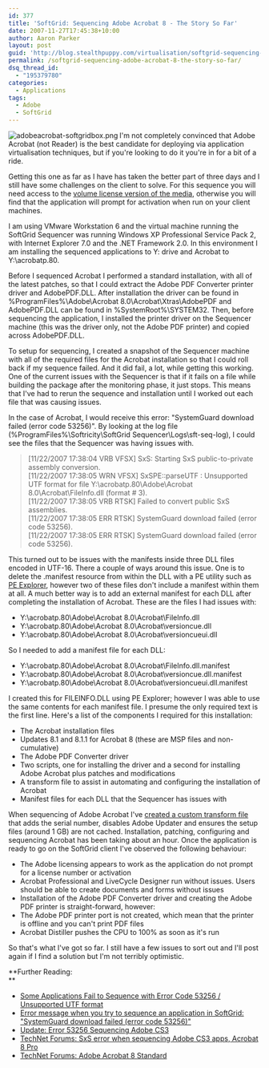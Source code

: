 ```yaml
---
id: 377
title: 'SoftGrid: Sequencing Adobe Acrobat 8 - The Story So Far'
date: 2007-11-27T17:45:38+10:00
author: Aaron Parker
layout: post
guid: 'http://blog.stealthpuppy.com/virtualisation/softgrid-sequencing-adobe-acrobat-8-%e2%80%93-the-story-so-far'
permalink: /softgrid-sequencing-adobe-acrobat-8-the-story-so-far/
dsq_thread_id:
  - "195379780"
categories:
  - Applications
tags:
  - Adobe
  - SoftGrid
---
```

<img src="https://stealthpuppy.com/media/2008/02/adobeacrobat-softgridbox.png" alt="adobeacrobat-softgridbox.png" align="left" />I'm not completely convinced that Adobe Acrobat (not Reader) is the best candidate for deploying via application virtualisation techniques, but if you're looking to do it you're in for a bit of a ride.

Getting this one as far as I have has taken the better part of three days and I still have some challenges on the client to solve. For this sequence you will need access to the [volume license version of the media](http://www.adobe.com/aboutadobe/openoptions/), otherwise you will find that the application will prompt for activation when run on your client machines.

I am using VMware Workstation 6 and the virtual machine running the SoftGrid Sequencer was running Windows XP Professional Service Pack 2, with Internet Explorer 7.0 and the .NET Framework 2.0. In this environment I am installing the sequenced applications to Y: drive and Acrobat to Y:\acrobatp.80.

Before I sequenced Acrobat I performed a standard installation, with all of the latest patches, so that I could extract the Adobe PDF Converter printer driver and AdobePDF.DLL. After installation the driver can be found in %ProgramFiles%\Adobe\Acrobat 8.0\Acrobat\Xtras\AdobePDF and AdobePDF.DLL can be found in %SystemRoot%\SYSTEM32. Then, before sequencing the application, I installed the printer driver on the Sequencer machine (this was the driver only, not the Adobe PDF printer) and copied across AdobePDF.DLL.

To setup for sequencing, I created a snapshot of the Sequencer machine with all of the required files for the Acrobat installation so that I could roll back if my sequence failed. And it did fail, a lot, while getting this working. One of the current issues with the Sequencer is that if it fails on a file while building the package after the monitoring phase, it just stops. This means that I've had to rerun the sequence and installation until I worked out each file that was causing issues.

In the case of Acrobat, I would receive this error: "SystemGuard download failed (error code 53256)". By looking at the log file (%ProgramFiles%\Softricity\SoftGrid Sequencer\Logs\sft-seq-log), I could see the files that the Sequencer was having issues with.

> [11/22/2007 17:38:04 VRB VFSX] SxS: Starting SxS public-to-private assembly conversion.  
> [11/22/2007 17:38:05 WRN VFSX] SxSPE::parseUTF : Unsupported UTF format for file Y:\acrobatp.80\Adobe\Acrobat 8.0\Acrobat\FileInfo.dll (format # 3).  
> [11/22/2007 17:38:05 VRB RTSK] Failed to convert public SxS assemblies.  
> [11/22/2007 17:38:05 ERR RTSK] SystemGuard download failed (error code 53256).  
> [11/22/2007 17:38:05 ERR RTSK] SystemGuard download failed (error code 53256).

This turned out to be issues with the manifests inside three DLL files encoded in UTF-16. There a couple of ways around this issue. One is to delete the .manifest resource from within the DLL with a PE utility such as [PE Explorer](http://www.heaventools.com/overview.htm), however two of these files don't include a manifest within them at all. A much better way is to add an external manifest for each DLL after completing the installation of Acrobat. These are the files I had issues with:

  * Y:\acrobatp.80\Adobe\Acrobat 8.0\Acrobat\FileInfo.dll
  * Y:\acrobatp.80\Adobe\Acrobat 8.0\Acrobat\versioncue.dll
  * Y:\acrobatp.80\Adobe\Acrobat 8.0\Acrobat\versioncueui.dll

So I needed to add a manifest file for each DLL:

  * Y:\acrobatp.80\Adobe\Acrobat 8.0\Acrobat\FileInfo.dll.manifest
  * Y:\acrobatp.80\Adobe\Acrobat 8.0\Acrobat\versioncue.dll.manifest
  * Y:\acrobatp.80\Adobe\Acrobat 8.0\Acrobat\versioncueui.dll.manifest

I created this for FILEINFO.DLL using PE Explorer; however I was able to use the same contents for each manifest file. I presume the only required text is the first line. Here's a list of the components I required for this installation:

  * The Acrobat installation files
  * Updates 8.1 and 8.1.1 for Acrobat 8 (these are MSP files and non-cumulative)
  * The Adobe PDF Converter driver
  * Two scripts, one for installing the driver and a second for installing Adobe Acrobat plus patches and modifications
  * A transform file to assist in automating and configuring the installation of Acrobat
  * Manifest files for each DLL that the Sequencer has issues with

When sequencing of Adobe Acrobat I've [created a custom transform file](http://www.adobe.com/support/downloads/detail.jsp?ftpID=3564) that adds the serial number, disables Adobe Updater and ensures the setup files (around 1 GB) are not cached. Installation, patching, configuring and sequencing Acrobat has been taking about an hour. Once the application is ready to go on the SoftGrid client I've observed the following behaviour:

  * The Adobe licensing appears to work as the application do not prompt for a license number or activation
  * Acrobat Professional and LiveCycle Designer run without issues. Users should be able to create documents and forms without issues
  * Installation of the Adobe PDF Converter driver and creating the Adobe PDF printer is straight-forward, however:
  * The Adobe PDF printer port is not created, which mean that the printer is offline and you can't print PDF files
  * Acrobat Distiller pushes the CPU to 100% as soon as it's run

So that's what I've got so far. I still have a few issues to sort out and I'll post again if I find a solution but I'm not terribly optimistic.

**Further Reading:  
** 

  * [Some Applications Fail to Sequence with Error Code 53256 / Unsupported UTF format](http://blogs.msdn.com/rslaten/archive/2007/09/11/some-applications-fail-to-sequence-with-error-code-53256-unsupported-utf-format.aspx)
  * [Error message when you try to sequence an application in SoftGrid: "SystemGuard download failed (error code 53256)"](http://support.microsoft.com/kb/931592)
  * [Update: Error 53256 Sequencing Adobe CS3](http://blogs.technet.com/softgrid/archive/2007/10/25/update-error-53256-sequencing-adobe-cs3.aspx)
  * [TechNet Forums: SxS error when sequencing Adobe CS3 apps, Acrobat 8 Pro](http://forums.microsoft.com/TechNet/ShowPost.aspx?PostID=2105830&SiteID=17)
  * [TechNet Forums: Adobe Acrobat 8 Standard](http://forums.microsoft.com/TechNet/ShowPost.aspx?PostID=2121347&SiteID=17)